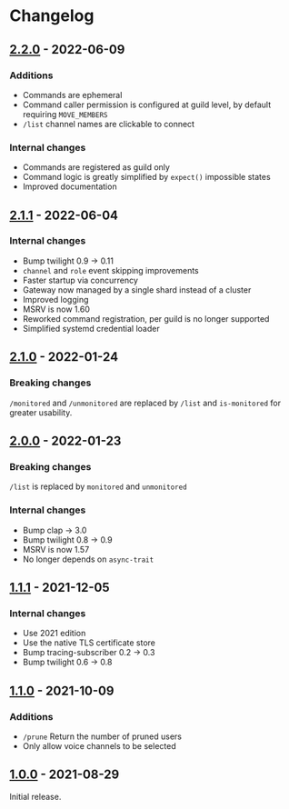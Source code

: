 # Changelog

## [2.2.0] - 2022-06-09

### Additions

* Commands are ephemeral
* Command caller permission is configured at guild level, by default requiring `MOVE_MEMBERS`
* `/list` channel names are clickable to connect

### Internal changes

* Commands are registered as guild only
* Command logic is greatly simplified by `expect()` impossible states
* Improved documentation

## [2.1.1] - 2022-06-04

### Internal changes

* Bump twilight 0.9 -> 0.11
* `channel` and `role` event skipping improvements
* Faster startup via concurrency
* Gateway now managed by a single shard instead of a cluster
* Improved logging
* MSRV is now 1.60
* Reworked command registration, per guild is no longer supported
* Simplified systemd credential loader

## [2.1.0] - 2022-01-24

### Breaking changes

`/monitored` and `/unmonitored` are replaced by `/list` and `is-monitored` for greater usability.

## [2.0.0] - 2022-01-23

### Breaking changes

`/list` is replaced by `monitored` and `unmonitored`

### Internal changes

* Bump clap -> 3.0
* Bump twilight 0.8 -> 0.9
* MSRV is now 1.57
* No longer depends on `async-trait`

## [1.1.1] - 2021-12-05

### Internal changes

* Use 2021 edition
* Use the native TLS certificate store
* Bump tracing-subscriber 0.2 -> 0.3
* Bump twilight 0.6 -> 0.8

## [1.1.0] - 2021-10-09

### Additions

* `/prune` Return the number of pruned users
* Only allow voice channels to be selected

## [1.0.0] - 2021-08-29

Initial release.

[2.2.0]: https://github.com/vilgotf/voice-pruner/releases/tag/2.2.0
[2.1.1]: https://github.com/vilgotf/voice-pruner/releases/tag/2.1.1
[2.1.0]: https://github.com/vilgotf/voice-pruner/releases/tag/2.1.0
[2.0.0]: https://github.com/vilgotf/voice-pruner/releases/tag/2.0.0
[1.1.1]: https://github.com/vilgotf/voice-pruner/releases/tag/1.1.1
[1.1.0]: https://github.com/vilgotf/voice-pruner/releases/tag/1.1.0
[1.0.0]: https://github.com/vilgotf/voice-pruner/releases/tag/1.0.0
